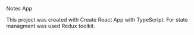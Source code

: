 Notes App

This project was created with Create React App with TypeScript.
For state managment was used Redux toolkit.


